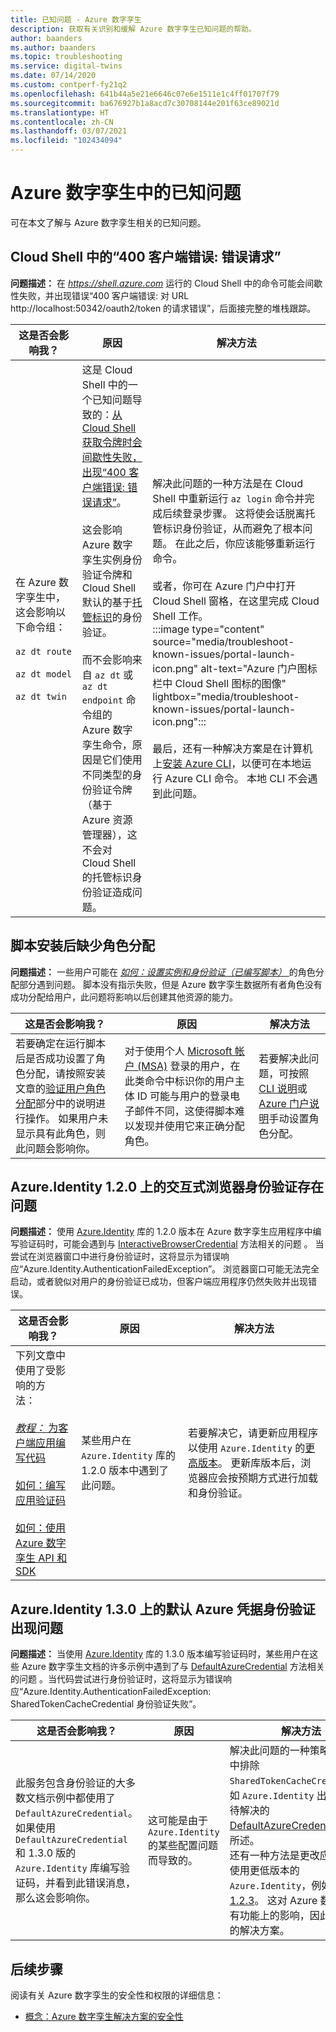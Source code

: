 ```yaml
---
title: 已知问题 - Azure 数字孪生
description: 获取有关识别和缓解 Azure 数字孪生已知问题的帮助。
author: baanders
ms.author: baanders
ms.topic: troubleshooting
ms.service: digital-twins
ms.date: 07/14/2020
ms.custom: contperf-fy21q2
ms.openlocfilehash: 641b44a5e21e6646c07e6e1511e1c4ff01707f79
ms.sourcegitcommit: ba676927b1a8acd7c30708144e201f63ce89021d
ms.translationtype: HT
ms.contentlocale: zh-CN
ms.lasthandoff: 03/07/2021
ms.locfileid: "102434094"
---
```

# <a name="known-issues-in-azure-digital-twins"></a>Azure 数字孪生中的已知问题

可在本文了解与 Azure 数字孪生相关的已知问题。

## <a name="400-client-error-bad-request-in-cloud-shell"></a>Cloud Shell 中的“400 客户端错误: 错误请求”

**问题描述：** 在 *https://shell.azure.com* 运行的 Cloud Shell 中的命令可能会间歇性失败，并出现错误“400 客户端错误: 对 URL http://localhost:50342/oauth2/token 的请求错误”，后面接完整的堆栈跟踪。

| 这是否会影响我？ | 原因 | 解决方法 |
| --- | --- | --- |
| 在&nbsp;Azure&nbsp;数字孪生中，这会影响以下命令组：&nbsp;<br><br>`az dt route`<br><br>`az dt model`<br><br>`az dt twin` | 这是 Cloud Shell 中的一个已知问题导致的：[从 Cloud Shell 获取令牌时会间歇性失败，出现“400 客户端错误: 错误请求”](https://github.com/Azure/azure-cli/issues/11749)。<br><br>这会影响 Azure 数字孪生实例身份验证令牌和 Cloud Shell 默认的基于[托管标识](../active-directory/managed-identities-azure-resources/overview.md)的身份验证。 <br><br>而不会影响来自 `az dt` 或 `az dt endpoint` 命令组的 Azure 数字孪生命令，原因是它们使用不同类型的身份验证令牌（基于 Azure 资源管理器），这不会对 Cloud Shell 的托管标识身份验证造成问题。 | 解决此问题的一种方法是在 Cloud Shell 中重新运行 `az login` 命令并完成后续登录步骤。 这将使会话脱离托管标识身份验证，从而避免了根本问题。 在此之后，你应该能够重新运行命令。<br><br>或者，你可在 Azure 门户中打开 Cloud Shell 窗格，在这里完成 Cloud Shell 工作。<br>:::image type="content" source="media/troubleshoot-known-issues/portal-launch-icon.png" alt-text="Azure 门户图标栏中 Cloud Shell 图标的图像" lightbox="media/troubleshoot-known-issues/portal-launch-icon.png":::<br><br>最后，还有一种解决方案是在计算机上[安装 Azure CLI](/cli/azure/install-azure-cli)，以便可在本地运行 Azure CLI 命令。 本地 CLI 不会遇到此问题。 |


## <a name="missing-role-assignment-after-scripted-setup"></a>脚本安装后缺少角色分配

**问题描述：** 一些用户可能在 [*如何：设置实例和身份验证（已编写脚本）* ](how-to-set-up-instance-scripted.md)的角色分配部分遇到问题。 脚本没有指示失败，但是 Azure 数字孪生数据所有者角色没有成功分配给用户，此问题将影响以后创建其他资源的能力。

| 这是否会影响我？ | 原因 | 解决方法 |
| --- | --- | --- |
| 若要确定在运行脚本后是否成功设置了角色分配，请按照安装文章的[验证用户角色分配](how-to-set-up-instance-scripted.md#verify-user-role-assignment)部分中的说明进行操作。 如果用户未显示具有此角色，则此问题会影响你。 | 对于使用个人 [Microsoft 帐户 (MSA)](https://account.microsoft.com/account) 登录的用户，在此类命令中标识你的用户主体 ID 可能与用户的登录电子邮件不同，这使得脚本难以发现并使用它来正确分配角色。 | 若要解决此问题，可按照 [CLI 说明](how-to-set-up-instance-cli.md#set-up-user-access-permissions)或 [Azure 门户说明](how-to-set-up-instance-portal.md#set-up-user-access-permissions)手动设置角色分配。 |

## <a name="issue-with-interactive-browser-authentication-on-azureidentity-120"></a>Azure.Identity 1.2.0 上的交互式浏览器身份验证存在问题

**问题描述：** 使用 [Azure.Identity](/dotnet/api/azure.identity) 库的 1.2.0 版本在 Azure 数字孪生应用程序中编写验证码时，可能会遇到与 [InteractiveBrowserCredential](/dotnet/api/azure.identity.interactivebrowsercredential) 方法相关的问题 。 当尝试在浏览器窗口中进行身份验证时，这将显示为错误响应“Azure.Identity.AuthenticationFailedException”。 浏览器窗口可能无法完全启动，或者貌似对用户的身份验证已成功，但客户端应用程序仍然失败并出现错误。

| 这是否会影响我？ | 原因 | 解决方法 |
| --- | --- | --- |
| 下列文章中使用了受影响的方法：&nbsp;&nbsp;&nbsp;&nbsp;&nbsp;&nbsp;&nbsp;<br><br>[*教程：* 为客户端应用编写代码](tutorial-code.md)<br><br>[如何：编写应用验证码](how-to-authenticate-client.md)<br><br>[如何：使用 Azure 数字孪生 API 和 SDK](how-to-use-apis-sdks.md) | 某些用户在 `Azure.Identity` 库的 1.2.0 版本中遇到了此问题。 | 若要解决它，请更新应用程序以使用 `Azure.Identity` 的[更高版本](https://www.nuget.org/packages/Azure.Identity)。 更新库版本后，浏览器应会按预期方式进行加载和身份验证。 |

## <a name="issue-with-default-azure-credential-authentication-on-azureidentity-130"></a>Azure.Identity 1.3.0 上的默认 Azure 凭据身份验证出现问题

**问题描述：** 当使用 [Azure.Identity](/dotnet/api/azure.identity) 库的 1.3.0 版本编写验证码时，某些用户在这些 Azure 数字孪生文档的许多示例中遇到了与 [DefaultAzureCredential](/dotnet/api/azure.identity.defaultazurecredential) 方法相关的问题 。当代码尝试进行身份验证时，这将显示为错误响应“Azure.Identity.AuthenticationFailedException: SharedTokenCacheCredential 身份验证失败”。

| 这是否会影响我？ | 原因 | 解决方法 |
| --- | --- | --- |
| 此服务包含身份验证的大多数文档示例中都使用了 `DefaultAzureCredential`。 如果使用 `DefaultAzureCredential` 和 1.3.0 版的 `Azure.Identity` 库编写验证码，并看到此错误消息，那么这会影响你。 | 这可能是由于 `Azure.Identity` 的某些配置问题而导致的。 | 解决此问题的一种策略是从凭证中排除 `SharedTokenCacheCredential`，如 `Azure.Identity` 出现的当前待解决的 [DefaultAzureCredential 问题](https://github.com/Azure/azure-sdk/issues/1970)中所述。<br>还有一种方法是更改应用程序以使用更低版本的 `Azure.Identity`，例如[版本 1.2.3](https://www.nuget.org/packages/Azure.Identity/1.2.3)。 这对 Azure 数字孪生没有功能上的影响，因此也是公认的解决方案。 |

## <a name="next-steps"></a>后续步骤

阅读有关 Azure 数字孪生的安全性和权限的详细信息：
* [概念：Azure 数字孪生解决方案的安全性](concepts-security.md)